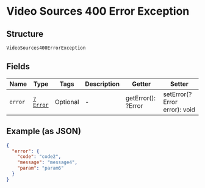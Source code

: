 
# Video Sources 400 Error Exception

## Structure

`VideoSources400ErrorException`

## Fields

| Name | Type | Tags | Description | Getter | Setter |
|  --- | --- | --- | --- | --- | --- |
| `error` | [`?Error`](../../doc/models/error.md) | Optional | - | getError(): ?Error | setError(?Error error): void |

## Example (as JSON)

```json
{
  "error": {
    "code": "code2",
    "message": "message4",
    "param": "param6"
  }
}
```

